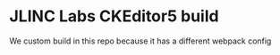# JLINC Labs CKEditor5 build

We custom build in this repo because it has a different webpack config
